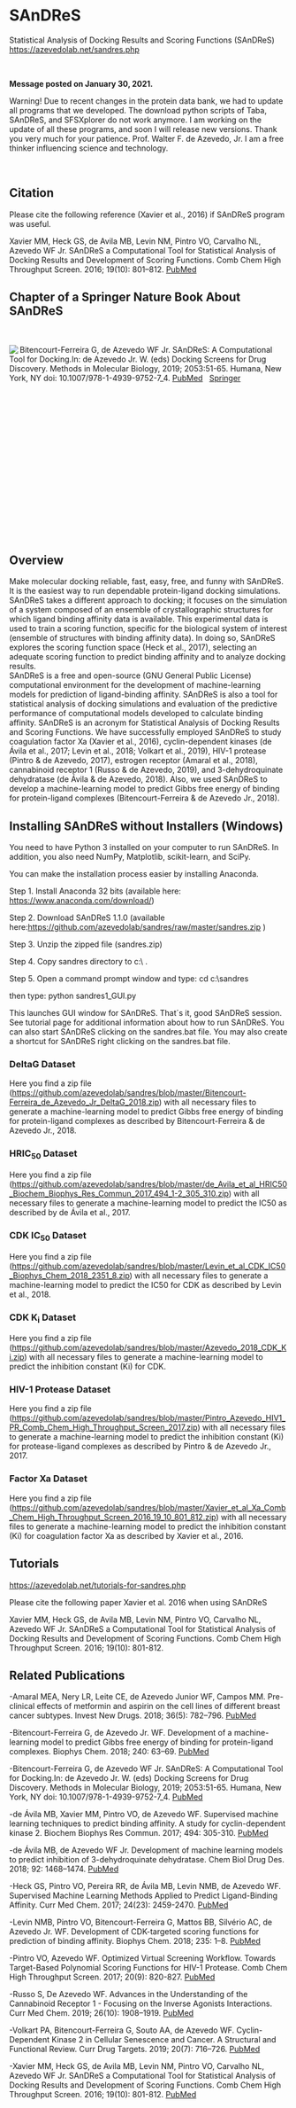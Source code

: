 # SAnDReS
Statistical Analysis of Docking Results and Scoring Functions (SAnDReS)
https://azevedolab.net/sandres.php
<P>&nbsp;</P>
<B>Message posted on January 30, 2021.</B>    

Warning! Due to recent changes in the protein data bank, we had to update all programs that we developed. The download python scripts of Taba, SAnDReS, and SFSXplorer do not work anymore. I am working on the update of all these programs, and soon I will release new versions. Thank you very much for your patience.
                                            Prof. Walter F. de Azevedo, Jr.
                                            I am a free thinker influencing science and technology.
<P>&nbsp;</P>
<H2>Citation</H2>
Please cite the following reference (Xavier et al., 2016) if SAnDReS program was useful.  

Xavier MM, Heck GS, de Avila MB, Levin NM, Pintro VO, Carvalho NL, Azevedo WF Jr. SAnDReS a Computational Tool for Statistical Analysis of Docking Results and Development of Scoring Functions. Comb Chem High Throughput Screen. 2016; 19(10): 801–812. <a href="https://www.ncbi.nlm.nih.gov/pubmed/27686428">PubMed</a>

<H2>Chapter of a Springer Nature Book About SAnDReS</H2> 
<P>&nbsp;</P>
<img src="https://media.springernature.com/w306/springer-static/cover-hires/book/978-1-4939-9752-7" align="left">
Bitencourt-Ferreira G, de Azevedo WF Jr. SAnDReS: A Computational Tool for Docking.In: de Azevedo Jr. W. (eds) Docking Screens for Drug Discovery. Methods in Molecular Biology, 2019; 2053:51-65. Humana, New York, NY doi: 10.1007/978-1-4939-9752-7_4.   <a href="https://www.ncbi.nlm.nih.gov/pubmed/31452098">PubMed</a>&nbsp;&nbsp;&nbsp;<a href="https://link.springer.com/protocol/10.1007%2F978-1-4939-9752-7_4">Springer</a>

<P>&nbsp;</P>
<P>&nbsp;</P>
<P>&nbsp;</P>
<P>&nbsp;</P>
<P>&nbsp;</P>
<P>&nbsp;</P>
<P>&nbsp;</P>
<P>&nbsp;</P>
<P>&nbsp;</P>

<H2>Overview</H2>

Make molecular docking reliable, fast, easy, free, and funny with SAnDReS. It is the easiest way to run dependable protein-ligand docking simulations. SAnDReS takes a different approach to docking; it focuses on the simulation of a system composed of an ensemble of crystallographic structures for which ligand binding affinity data is available. This experimental data is used to train a scoring function, specific for the biological system of interest (ensemble of structures with binding affinity data). In doing so, SAnDReS explores the scoring function space (Heck et al., 2017), selecting an adequate scoring function to predict binding affinity and to analyze docking results.  
SAnDReS is a free and open-source (GNU General Public License) computational environment for the development of machine-learning models for prediction of ligand-binding affinity. SAnDReS is also a tool for statistical analysis of docking simulations and evaluation of the predictive performance of computational models developed to calculate binding affinity. SAnDReS is an acronym for Statistical Analysis of Docking Results and Scoring Functions. We have successfully employed SAnDReS to study coagulation factor Xa (Xavier et al., 2016), cyclin-dependent kinases (de Ávila et al., 2017; Levin et al., 2018; Volkart et al., 2019), HIV-1 protease (Pintro & de Azevedo, 2017), estrogen receptor (Amaral et al., 2018), cannabinoid receptor 1 (Russo & de Azevedo, 2019), and 3-dehydroquinate dehydratase (de Ávila & de Azevedo, 2018). Also, we used SAnDReS to develop a machine-learning model to predict Gibbs free energy of binding for protein-ligand complexes (Bitencourt-Ferreira & de Azevedo Jr., 2018).   

<H2>Installing SAnDReS without Installers (Windows)</H2>  

You need to have Python 3 installed on your computer to run SAnDReS. In addition, you also need NumPy, Matplotlib, scikit-learn, and SciPy.

You can make the installation process easier by installing Anaconda. 

Step 1. Install Anaconda 32 bits (available here: https://www.anaconda.com/download/)

Step 2. Download SAnDReS 1.1.0 (available here:https://github.com/azevedolab/sandres/raw/master/sandres.zip )

Step 3. Unzip the zipped file (sandres.zip) 

Step 4. Copy sandres directory to c:\ .

Step 5. Open a command prompt window and type: cd c:\sandres

then type: python sandres1_GUI.py

This launches GUI window for SAnDReS. That´s it, good SAnDReS session. See tutorial page for additional information about how to run SAnDReS. You can also start SAnDReS clicking on the sandres.bat file. You may also create a shortcut for SAnDReS right clicking on the sandres.bat file.


<H3>DeltaG Dataset</H3>

Here you find a zip file (https://github.com/azevedolab/sandres/blob/master/Bitencourt-Ferreira_de_Azevedo_Jr_DeltaG_2018.zip) with all necessary files to generate a machine-learning model to predict Gibbs free energy of binding for protein-ligand complexes as described by Bitencourt-Ferreira & de Azevedo Jr., 2018.


<H3>HRIC<sub>50</sub> Dataset</H3>

Here you find a zip file (https://github.com/azevedolab/sandres/blob/master/de_Avila_et_al_HRIC50_Biochem_Biophys_Res_Commun_2017_494_1-2_305_310.zip) with all necessary files to generate a machine-learning model to predict the IC50 as described by de Ávila et al., 2017.


<H3>CDK IC<sub>50</sub> Dataset</H3>

Here you find a zip file (https://github.com/azevedolab/sandres/blob/master/Levin_et_al_CDK_IC50_Biophys_Chem_2018_2351_8.zip) with all necessary files to generate a machine-learning model to predict the IC50 for CDK as described by Levin et al., 2018.


<H3>CDK K<sub>i</sub> Dataset</H3>

Here you find a zip file (https://github.com/azevedolab/sandres/blob/master/Azevedo_2018_CDK_Ki.zip) with all necessary files to generate a machine-learning model to predict the inhibition constant (Ki) for CDK.


<H3>HIV-1 Protease Dataset</H3>

Here you find a zip file (https://github.com/azevedolab/sandres/blob/master/Pintro_Azevedo_HIV1_PR_Comb_Chem_High_Throughput_Screen_2017.zip) with all necessary files to generate a machine-learning model to predict the inhibition constant (Ki) for protease-ligand complexes as described by Pintro & de Azevedo Jr., 2017.

<H3>Factor Xa Dataset</H3>

Here you find a zip file (https://github.com/azevedolab/sandres/blob/master/Xavier_et_al_Xa_Comb_Chem_High_Throughput_Screen_2016_19_10_801_812.zip) with all necessary files to generate a machine-learning model to predict the inhibition constant (Ki) for coagulation factor Xa as described by Xavier et al., 2016.



<H2>Tutorials</H2>

https://azevedolab.net/tutorials-for-sandres.php


Please cite the following paper Xavier et al. 2016 when using SAnDReS

Xavier MM, Heck GS, de Avila MB, Levin NM, Pintro VO, Carvalho NL, Azevedo WF Jr. SAnDReS a Computational Tool for Statistical Analysis of Docking Results and Development of Scoring Functions. Comb Chem High Throughput Screen. 2016; 19(10): 801-812. 


<H2>Related Publications</H2>

-Amaral MEA, Nery LR, Leite CE, de Azevedo Junior WF, Campos MM. Pre-clinical effects of metformin and aspirin on the cell lines of different breast cancer subtypes. Invest New Drugs. 2018; 36(5): 782–796.   <a href="https://www.ncbi.nlm.nih.gov/pubmed/29392539">PubMed</a>

-Bitencourt-Ferreira G, de Azevedo Jr. WF. Development of a machine-learning model to predict Gibbs free energy of binding for protein-ligand complexes. Biophys Chem. 2018; 240: 63–69.   <a href="https://www.ncbi.nlm.nih.gov/pubmed/29906639">PubMed</a>

-Bitencourt-Ferreira G, de Azevedo WF Jr. SAnDReS: A Computational Tool for Docking.In: de Azevedo Jr. W. (eds) Docking Screens for Drug Discovery. Methods in Molecular Biology, 2019; 2053:51-65. Humana, New York, NY doi: 10.1007/978-1-4939-9752-7_4.   <a href="https://www.ncbi.nlm.nih.gov/pubmed/31452098">PubMed</a>

-de Ávila MB, Xavier MM, Pintro VO, de Azevedo WF. Supervised machine learning techniques to predict binding affinity. A study for cyclin-dependent kinase 2.  Biochem Biophys Res Commun. 2017; 494: 305-310.   <a href="https://www.ncbi.nlm.nih.gov/pubmed/29017921">PubMed</a>  
   
-de Ávila MB, de Azevedo WF Jr. Development of machine learning models to predict inhibition of 3-dehydroquinate dehydratase. Chem Biol Drug Des. 2018; 92: 1468–1474.   <a href="https://www.ncbi.nlm.nih.gov/pubmed/29676519">PubMed</a>

-Heck GS, Pintro VO, Pereira RR, de Ávila MB, Levin NMB, de Azevedo WF. Supervised Machine Learning Methods Applied to Predict Ligand-Binding Affinity. Curr Med Chem. 2017; 24(23): 2459-2470.   <a href="https://www.ncbi.nlm.nih.gov/pubmed/28641555">PubMed</a>

-Levin NMB, Pintro VO, Bitencourt-Ferreira G, Mattos BB, Silvério AC, de Azevedo Jr. WF. Development of CDK-targeted scoring functions for prediction of binding affinity. Biophys Chem. 2018; 235: 1–8.   <a href="https://www.ncbi.nlm.nih.gov/pubmed/29407904">PubMed</a>

-Pintro VO, Azevedo WF. Optimized Virtual Screening Workflow. Towards Target-Based Polynomial Scoring Functions for HIV-1 Protease. Comb Chem High Throughput Screen. 2017; 20(9): 820-827.   <a href="https://www.ncbi.nlm.nih.gov/pubmed/29165067">PubMed</a>
  
-Russo S, De Azevedo WF. Advances in the Understanding of the Cannabinoid Receptor 1 - Focusing on the Inverse Agonists Interactions. Curr Med Chem. 2019; 26(10): 1908–1919.   <a href="https://www.ncbi.nlm.nih.gov/pubmed/29667549">PubMed</a>

-Volkart PA, Bitencourt-Ferreira G, Souto AA, de Azevedo WF. Cyclin-Dependent Kinase 2 in Cellular Senescence and Cancer. A Structural and Functional Review. Curr Drug Targets. 2019; 20(7): 716–726.   <a href="https://www.ncbi.nlm.nih.gov/pubmed/30516105">PubMed</a>

-Xavier MM, Heck GS, de Avila MB, Levin NM, Pintro VO, Carvalho NL, Azevedo WF Jr. SAnDReS a Computational Tool for Statistical Analysis of Docking Results and Development of Scoring Functions. Comb Chem High Throughput Screen. 2016; 19(10): 801-812.   <a href="https://www.ncbi.nlm.nih.gov/pubmed/27686428">PubMed</a>

